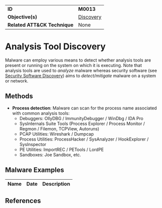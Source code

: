 |||
|---------|------------------------|
|**ID**|**M0013**|
|**Objective(s)**|[Discovery](https://github.com/MBCProject/mbc-markdown/tree/master/discovery)|
|**Related ATT&CK Technique**|None|


Analysis Tool Discovery
=======================
Malware can employ various means to detect whether analysis tools are present or running on the system on which it is executing. Note that analysis tools are used to *analyze* malware whereas security software (see [Security Software Discovery](https://github.com/MBCProject/mbc-markdown/blob/master/discovery/security-sw-discover.md)) aims to *detect/mitigate* malware on a system or network.

Methods
-------
* **Process detection**: Malware can scan for the process name associated with common analysis tools: 
   * Debuggers: OllyDBG / ImmunityDebugger / WinDbg / IDA Pro
   * SysInternals Suite Tools (Process Explorer / Process Monitor / Regmon / Filemon, TCPView, Autoruns)
   * PCAP Utilities: Wireshark / Dumpcap
   * Process Utilities: ProcessHacker / SysAnalyzer / HookExplorer / SysInspector
   * PE Utilities: ImportREC / PETools / LordPE
   * Sandboxes: Joe Sandbox, etc.

Malware Examples
----------------
|Name|Date|Description|
|-----------------------------|--------|-----------------------------|


References
----------
